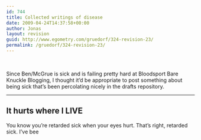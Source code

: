 ```yaml
---
id: 744
title: Collected writings of disease
date: 2009-04-24T14:37:58+00:00
author: Jonas
layout: revision
guid: http://www.egometry.com/gruedorf/324-revision-23/
permalink: /gruedorf/324-revision-23/
---
```

 

Since Ben/McGrue is sick and is failing pretty hard at Bloodsport Bare Knuckle Blogging, I thought it&#8217;d be appropriate to post something about being sick that&#8217;s been percolating nicely in the drafts repository.

* * *

## It hurts where I LIVE

You know you&#8217;re retarded sick when your eyes hurt. That&#8217;s right, retarded sick. I&#8217;ve bee
